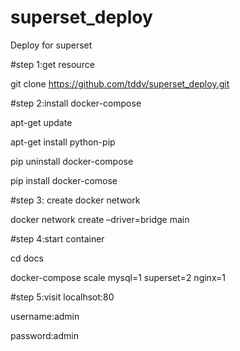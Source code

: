 # superset_deploy
Deploy for superset

#step 1:get resource

git clone https://github.com/tddv/superset_deploy.git

#step 2:install docker-compose
 
apt-get update 

apt-get install python-pip

pip uninstall docker-compose

pip install docker-comose

#step 3: create docker network

docker network create –driver=bridge main

#step 4:start container

cd docs

docker-compose scale mysql=1 superset=2 nginx=1

#step 5:visit
  localhsot:80
  
  username:admin
  
  password:admin


